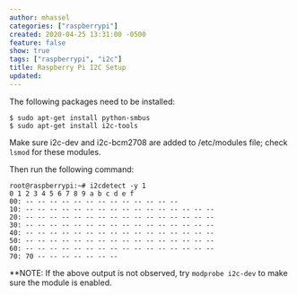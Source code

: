 ```yaml
---
author: mhassel
categories: ["raspberrypi"]
created: 2020-04-25 13:31:00 -0500
feature: false
show: true
tags: ["raspberrypi", "i2c"]
title: Raspberry Pi I2C Setup
updated:
---
```

The following packages need to be installed:

```shell
$ sudo apt-get install python-smbus
$ sudo apt-get install i2c-tools
```

Make sure i2c-dev and i2c-bcm2708 are added to /etc/modules file; check `lsmod` for these modules.

Then run the following command:

```shell
root@raspberrypi:~# i2cdetect -y 1
0 1 2 3 4 5 6 7 8 9 a b c d e f
00: -- -- -- -- -- -- -- -- -- -- -- -- --
10: -- -- -- -- -- -- -- -- -- -- -- -- -- -- -- --
20: -- -- -- -- -- -- -- -- -- -- -- -- -- -- -- --
30: -- -- -- -- -- -- -- -- -- -- -- -- -- -- -- --
40: -- -- -- -- -- -- -- -- -- -- -- -- -- -- -- --
50: -- -- -- -- -- -- -- -- -- -- -- -- -- -- -- --
60: -- -- -- -- -- -- -- -- -- -- -- -- -- -- -- --
70: 70 -- -- -- -- -- -- --
```

**NOTE: If the above output is not observed, try `modprobe i2c-dev` to make sure the module is enabled.

